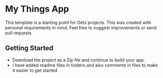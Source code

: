 # My Things App

This template is a starting point for Getx projects. This was created with personal requirements in mind. Feel free to suggest improvements or send pull requests.

## Getting Started

* Download the project as a Zip file and continue to build your app.
* I have added readme files in folders and also comments in files to make it easier to get started.

